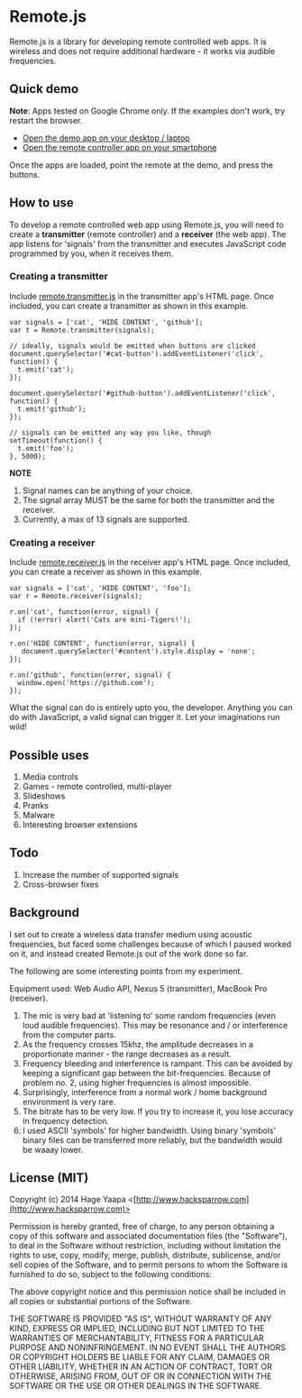 Remote.js
=========

Remote.js is a library for developing remote controlled web apps. It is wireless and does not require additional hardware - it works via audible frequencies.

## Quick demo

**Note**: Apps tested on Google Chrome only. If the examples don't work, try restart the browser.

* [Open the demo app on your desktop / laptop](http://hacksparrow.github.io/remote.js/example/controlled.html)
* [Open the remote controller app on your smartphone](http://hacksparrow.github.io/remote.js/example/controller.html)

Once the apps are loaded, point the remote at the demo, and press the buttons.

## How to use

To develop a remote controlled web app using Remote.js, you will need to create a **transmitter** (remote controller) and a **receiver** (the web app). The  app listens for 'signals' from the transmitter and executes JavaScript code programmed by you, when it receives them.

### Creating a transmitter

Include [remote.transmitter.js](https://raw2.github.com/hacksparrow/remote.js/master/dist/remote.transmitter.js) in the transmitter app's HTML page. Once included, you can create a transmitter as shown in this example.

    var signals = ['cat', 'HIDE CONTENT', 'github'];
    var t = Remote.transmitter(signals);

    // ideally, signals would be emitted when buttons are clicked
    document.querySelector('#cat-button').addEventListener('click', function() {
      t.emit('cat');
    });

    document.querySelector('#github-button').addEventListener('click', function() {
      t.emit('github');
    });

    // signals can be emitted any way you like, though
    setTimeout(function() {
      t.emit('foo');
    }, 5000);

**NOTE**

1. Signal names can be anything of your choice.
2. The signal array MUST be the same for both the transmitter and the receiver.
3. Currently, a max of 13 signals are supported.

### Creating a receiver

Include [remote.receiver.js](https://raw2.github.com/hacksparrow/remote.js/master/dist/remote.receiver.js) in the receiver app's HTML page. Once included, you can create a receiver as shown in this example.

    var signals = ['cat', 'HIDE CONTENT', 'foo'];
    var r = Remote.receiver(signals);

    r.on('cat', function(error, signal) {
      if (!error) alert('Cats are mini-Tigers!');
    });

    r.on('HIDE CONTENT', function(error, signal) {
       document.querySelector('#content').style.display = 'none';
    });

    r.on('github', function(error, signal) {
      window.open('https://github.com');
    });

What the signal can do is entirely upto you, the developer. Anything you can do with JavaScript, a valid signal can trigger it. Let your imaginations run wild!

## Possible uses

1. Media controls
2. Games - remote controlled, multi-player
3. Slideshows
4. Pranks
5. Malware
6. Interesting browser extensions

## Todo

1. Increase the number of supported signals
2. Cross-browser fixes

## Background

I set out to create a wireless data transfer medium using acoustic frequencies, but faced some challenges because of which I paused worked on it, and instead created Remote.js out of the work done so far.

The following are some interesting points from my experiment.

Equipment used: Web Audio API, Nexus 5 (transmitter), MacBook Pro (receiver).

1. The mic is very bad at 'listening to' some random frequencies (even loud audible frequencies). This may be resonance and / or interference from the computer parts.
2. As the frequency crosses 15khz, the amplitude decreases in a proportionate manner - the range decreases as a result.
3. Frequency bleeding and interference is rampant. This can be avoided by keeping a significant gap between the bit-frequencies. Because of problem no. 2, using higher frequencies is almost impossible.
4. Surprisingly, interference from a normal work / home background environment is very rare.
5. The bitrate has to be very low. If you try to increase it, you lose accuracy in frequency detection.
6. I used ASCII 'symbols' for higher bandwidth. Using binary 'symbols' binary files can be transferred more reliably, but the bandwidth would be waaay lower.


## License (MIT)

Copyright (c) 2014 Hage Yaapa <[http://www.hacksparrow.com](http://www.hacksparrow.com)>

Permission is hereby granted, free of charge, to any person obtaining a copy
of this software and associated documentation files (the "Software"), to deal
in the Software without restriction, including without limitation the rights
to use, copy, modify, merge, publish, distribute, sublicense, and/or sell
copies of the Software, and to permit persons to whom the Software is
furnished to do so, subject to the following conditions:

The above copyright notice and this permission notice shall be included in
all copies or substantial portions of the Software.

THE SOFTWARE IS PROVIDED "AS IS", WITHOUT WARRANTY OF ANY KIND, EXPRESS OR
IMPLIED, INCLUDING BUT NOT LIMITED TO THE WARRANTIES OF MERCHANTABILITY,
FITNESS FOR A PARTICULAR PURPOSE AND NONINFRINGEMENT. IN NO EVENT SHALL THE
AUTHORS OR COPYRIGHT HOLDERS BE LIABLE FOR ANY CLAIM, DAMAGES OR OTHER
LIABILITY, WHETHER IN AN ACTION OF CONTRACT, TORT OR OTHERWISE, ARISING FROM, OUT OF OR IN CONNECTION WITH THE SOFTWARE OR THE USE OR OTHER DEALINGS IN THE SOFTWARE.


